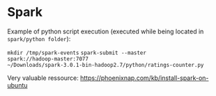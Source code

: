 # Spark

Example of python script execution (executed while being located in ```spark/python folder```): </p>

```mkdir /tmp/spark-events```
<code>spark-submit --master spark://hadoop-master:7077 ~/Downloads/spark-3.0.1-bin-hadoop2.7/python/ratings-counter.py</code> 


Very valuable ressource:
https://phoenixnap.com/kb/install-spark-on-ubuntu
